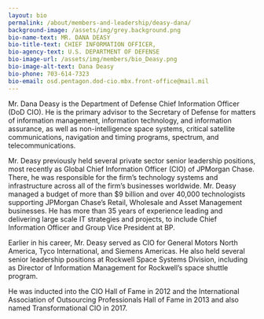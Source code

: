 ```yaml
---
layout: bio
permalink: /about/members-and-leadership/deasy-dana/
background-image: /assets/img/grey.background.png
bio-name-text: MR. DANA DEASY
bio-title-text: CHIEF INFORMATION OFFICER,
bio-agency-text: U.S. DEPARTMENT OF DEFENSE
bio-image-url: /assets/img/members/bio_Deasy.png
bio-image-alt-text: Dana Deasy
bio-phone: 703-614-7323
bio-email: osd.pentagon.dod-cio.mbx.front-office@mail.mil
---
```

Mr. Dana Deasy is the Department of Defense Chief Information Officer (DoD CIO). He is the primary advisor to the Secretary of Defense for matters of information management, information technology, and information assurance, as well as non-intelligence space systems, critical satellite communications, navigation and timing programs, spectrum, and telecommunications.

Mr. Deasy previously held several private sector senior leadership positions, most recently as Global Chief Information Officer (CIO) of JPMorgan Chase. There, he was responsible for the firm’s technology systems and infrastructure across all of the firm’s businesses worldwide. Mr. Deasy managed a budget of more than $9 billion and over 40,000 technologists supporting JPMorgan Chase’s Retail, Wholesale and Asset Management businesses. He has more than 35 years of experience leading and delivering large scale IT strategies and projects, to include Chief Information Officer and Group Vice President at BP.

Earlier in his career, Mr. Deasy served as CIO for General Motors North America, Tyco International, and Siemens Americas. He also held several senior leadership positions at Rockwell Space Systems Division, including as Director of Information Management for Rockwell’s space shuttle program.

He was inducted into the CIO Hall of Fame in 2012 and the International Association of Outsourcing Professionals Hall of Fame in 2013 and also named Transformational CIO in 2017. 
